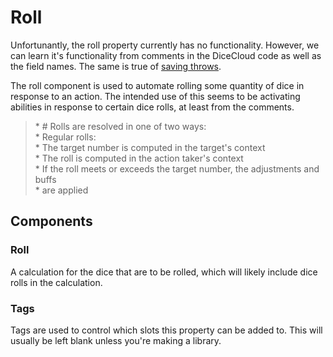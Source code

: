 # Roll

Unfortunantly, the roll property currently has no functionality. However, we can learn it's functionality from comments in the DiceCloud code as well as the field names. The same is true of [saving throws](TBD).

The roll component is used to automate rolling some quantity of dice in response to an action. The intended use of this seems to be activating abilities in response to certain dice rolls, at least from the comments.

> \* \# Rolls are resolved in one of two ways:  
> \* Regular rolls:  
> \* The target number is computed in the target's context  
> \* The roll is computed in the action taker's context  
> \* If the roll meets or exceeds the target number, the adjustments and buffs  
> \* are applied

## Components

### Roll

A calculation for the dice that are to be rolled, which will likely include dice rolls in the calculation.

### Tags

Tags are used to control which slots this property can be added to. This will usually be left blank unless you're making a library.
